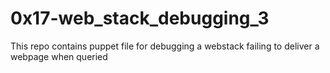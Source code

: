 # 0x17-web_stack_debugging_3
This repo contains puppet file for debugging a webstack failing
to deliver a webpage when queried